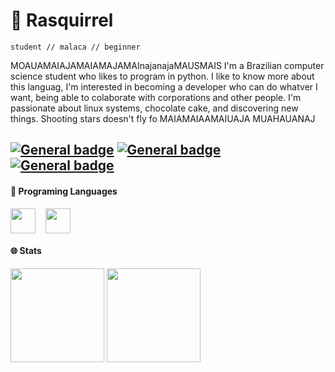 
# 🍂 Rasquirrel
`student // malaca // beginner`

MOAUAMAIAJAMAIAMAJAMAInajanajaMAUSMAIS
I'm a Brazilian computer science student who likes to program in python. I like to know more about this languag, I'm interested in becoming a developer who can do whatver I want, being able to colaborate with corporations and other people. I'm passionate about linux systems, chocolate cake, and discovering new things.
Shooting stars doesn't fly fo
MAIAMAIAAMAIUAJA MUAHAUANAJ

 [![General badge](https://img.shields.io/badge/ProtonMail-8B89CC?style=for-the-badge&logo=protonmail&logoColor=white)](mailto:jose-0A4@protonmail.com)
 [![General badge](https://img.shields.io/badge/Instagram-E4405F?style=for-the-badge&logo=instagram&logoColor=white)](https://www.instagram.com/meunomeeisac/)
 [![General badge](https://img.shields.io/badge/Codewars-B1361E?style=for-the-badge&logo=Codewars&logoColor=white)](https://www.codewars.com/users/Rasquirrel%20Cold%20Gray)
 ---
 #### 🧰 Programing Languages
<div style="display: inline_block">
 <img align="center" height="40px" src="https://cdn.jsdelivr.net/gh/devicons/devicon/icons/html5/html5-original.svg" />&nbsp &nbsp
  <img align="center" height="40px" src="https://cdn.jsdelivr.net/gh/devicons/devicon/icons/javascript/javascript-original.svg" />&nbsp &nbsp
 <!--<img align="center" height="39px" src="https://user-images.githubusercontent.com/96674887/211145771-9c5cfe19-8111-4fd8-919a-f96adddfc8ab.svg" /> -->
</div>

#### 🌐 Stats
<div>
 <img height="150cm" src="https://github-readme-stats.vercel.app/api?username=rasquirrel&theme=darcula&show_icons=true"/>
 <img height="150cm" src="https://github-readme-stats.vercel.app/api/top-langs/?username=rasquirrel&layout=compact&theme=darcula"/>
</div>
